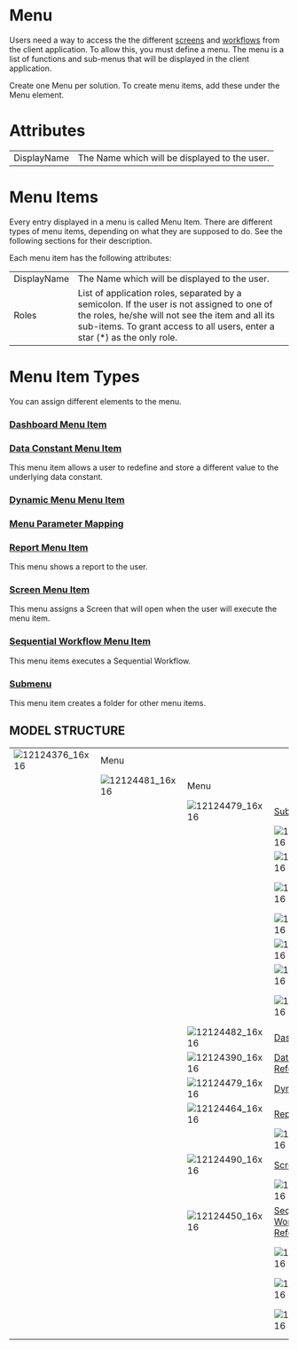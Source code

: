 # Menu

Users need a way to access the the different [screens](/t/Screens) and [workflows](/t/Sequential-Workflows) from the client application. To allow this, you must define a menu. The menu is a list of functions and sub-menus that will be displayed in the client application.

Create one Menu per solution. To create menu items, add these under the Menu element.

# Attributes

|             |                                               |
|-------------|-----------------------------------------------|
| DisplayName | The Name which will be displayed to the user. |

# Menu Items

Every entry displayed in a menu is called Menu Item. There are different types of menu items, depending on what they are supposed to do. See the following sections for their description.

Each menu item has the following attributes:

|             |                                                                                                                                                                                                                             |
|-------------|-----------------------------------------------------------------------------------------------------------------------------------------------------------------------------------------------------------------------------|
| DisplayName | The Name which will be displayed to the user.                                                                                                                                                                               |
| Roles       | List of application roles, separated by a semicolon. If the user is not assigned to one of the roles, he/she will not see the item and all its sub-items. To grant access to all users, enter a star (\*) as the only role. |

# Menu Item Types

You can assign different elements to the menu.

### [Dashboard Menu Item](/t/Dashboard-Menu-Item)

### [Data Constant Menu Item](/t/Data-Constant-Menu-Item)

This menu item allows a user to redefine and store a different value to the underlying data constant.

### [Dynamic Menu Menu Item](/t/Dynamic-Menu-Menu-Item)

### [Menu Parameter Mapping](/t/Menu-Parameter-Mapping)

### [Report Menu Item](/t/Report-Menu-Item)

This menu shows a report to the user.

### [Screen Menu Item](/t/Screen-Menu-Item)

This menu assigns a Screen that will open when the user will execute the menu item.

### [Sequential Workflow Menu Item](/t/Sequential-Workflow-Menu-Item)

This menu items executes a Sequential Workflow.

### [Submenu](/t/Submenu)

This menu item creates a folder for other menu items.

## MODEL STRUCTURE

|                      |                      |                      |                                                                   |                                                                   |
|----------------------|----------------------|----------------------|-------------------------------------------------------------------|-------------------------------------------------------------------|
| ![12124376_16x16](upload://8hjvpzZvfjZuAhwQ8BiODZlWkHu.png) | Menu                 |                      |                                                                   |                                                                   |
|                      | ![12124481_16x16](upload://nJZfFR9xPFz0UhDJlH8hGt2BHuq.png) | Menu                 |                                                                   |                                                                   |
|                      |                      | ![12124479_16x16](upload://5qfuv4RgqwY0TJmzMDuhazOFhci.png) | [Submenu](/t/Submenu)                                             |                                                                   |
|                      |                      |                      | ![12124479_16x16](upload://5qfuv4RgqwY0TJmzMDuhazOFhci.png)                                              | Submenu                                                           |
|                      |                      |                      | ![12124482_16x16](upload://nZ1egNfDUvFNQXZjSKCTjv2R37w.png)                                              | [Dashboard](/t/Dashboard-Menu-Item)                               |
|                      |                      |                      | ![12124390_16x16](upload://1Ie2KIFeF9qpxTIpQ85zEv5GZBd.png)                                              | [Data Constant Reference](/t/Data-Constant-Menu-Item)             |
|                      |                      |                      | ![12124479_16x16](upload://5qfuv4RgqwY0TJmzMDuhazOFhci.png)                                              | [Dynamic Menu](/t/Dynamic-Menu-Menu-Item)                         |
|                      |                      |                      | ![12124464_16x16](upload://oZsq0NwTIexu46axIqnhZw8feyX.png)                                              | [Report Reference](/t/Report-Menu-Item)                           |
|                      |                      |                      | ![12124490_16x16](upload://cicjyHDAG72ShdT99Ww84bYVXJG.png)                                              | [Screen Reference](/t/Screen-Menu-Item)                           |
|                      |                      |                      | ![12124450_16x16](upload://sv8jnnxUyB6PjKzbLYdkRA3b3rd.png)                                              | [Sequential Workflow Reference](/t/Sequential-Workflow-Menu-Item) |
|                      |                      | ![12124482_16x16](upload://nZ1egNfDUvFNQXZjSKCTjv2R37w.png) | [Dashboard](/t/Dashboard-Menu-Item)                               |                                                                   |
|                      |                      | ![12124390_16x16](upload://1Ie2KIFeF9qpxTIpQ85zEv5GZBd.png) | [Data Constant Reference](/t/Data-Constant-Menu-Item)             |                                                                   |
|                      |                      | ![12124479_16x16](upload://5qfuv4RgqwY0TJmzMDuhazOFhci.png) | [Dynamic Menu](/t/Dynamic-Menu-Menu-Item)                         |                                                                   |
|                      |                      | ![12124464_16x16](upload://oZsq0NwTIexu46axIqnhZw8feyX.png) | [Report Reference](/t/Report-Menu-Item)                           |                                                                   |
|                      |                      |                      | ![12124396_16x16](upload://jvgm4foxuSxUvkTIbUcxZZX6QWE.png)                                              | [Parameter Mapping](/t/Menu-Parameter-Mapping)                    |
|                      |                      | ![12124490_16x16](upload://cicjyHDAG72ShdT99Ww84bYVXJG.png) | [Screen Reference](/t/Screen-Menu-Item)                           |                                                                   |
|                      |                      |                      | ![12124396_16x16](upload://jvgm4foxuSxUvkTIbUcxZZX6QWE.png)                                              | [Parameter Mapping](/t/Menu-Parameter-Mapping)                    |
|                      |                      | ![12124450_16x16](upload://sv8jnnxUyB6PjKzbLYdkRA3b3rd.png) | [Sequential Workflow Reference](/t/Sequential-Workflow-Menu-Item) |                                                                   |
|                      |                      |                      | ![12124390_16x16](upload://1Ie2KIFeF9qpxTIpQ85zEv5GZBd.png)                                              | Data Constant Reference                                           |
|                      |                      |                      | ![12124464_16x16](upload://oZsq0NwTIexu46axIqnhZw8feyX.png)                                              | Report Reference                                                  |
|                      |                      |                      | ![12124417_16x16](upload://jKMIEBJ8BZBF7989I0Cwo2EiFwk.png)                                              | [System Function Call](/t/System-Function-Call)                   |
